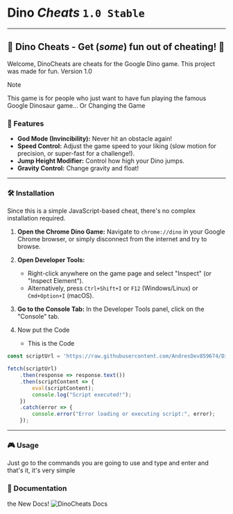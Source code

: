 # Dino ***Cheats*** `1.0 Stable`

---

## 🦖 Dino Cheats - Get (*some*) fun out of cheating! 🚀

Welcome, DinoCheats are cheats for the Google Dino game. This project was made for fun. Version 1.0

> [!NOTE]
> This game is for people who just want to have fun playing the famous Google Dinosaur game... Or Changing the Game
> 
### 🌟 Features

* **God Mode (Invincibility):** Never hit an obstacle again!
* **Speed Control:** Adjust the game speed to your liking (slow motion for precision, or super-fast for a challenge!).
* **Jump Height Modifier:** Control how high your Dino jumps.
*  **Gravity Control:** Change gravity and float!

---

### 🛠️ Installation

Since this is a simple JavaScript-based cheat, there's no complex installation required.

1.  **Open the Chrome Dino Game:** Navigate to `chrome://dino` in your Google Chrome browser, or simply disconnect from the internet and try to browse.
2.  **Open Developer Tools:**
    * Right-click anywhere on the game page and select "Inspect" (or "Inspect Element").
    * Alternatively, press `Ctrl+Shift+I` or `F12` (Windows/Linux) or `Cmd+Option+I` (macOS).
3.  **Go to the Console Tab:** In the Developer Tools panel, click on the "Console" tab.

4.  Now put the Code
     - This is the Code
  
```js
const scriptUrl = 'https://raw.githubusercontent.com/AndresDev859674/DinoCheats/refs/heads/main/script.js';

fetch(scriptUrl)
    .then(response => response.text())
    .then(scriptContent => {
        eval(scriptContent);
        console.log("Script executed!");
    })
    .catch(error => {
        console.error("Error loading or executing script:", error);
    });
```

---

### 🎮 Usage

Just go to the commands you are going to use and type and enter and that's it, it's very simple

### 📕 Documentation

the New Docs!
![DinoCheats Docs](https://andres-studios.gitbook.io/dinocheats-docs)
